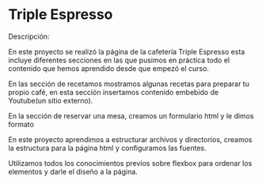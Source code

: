 # Triple Espresso

Descripción:

En este proyecto se realizó la página de la cafetería Triple Espresso esta incluye diferentes secciones en las que pusimos en práctica todo el contenido que hemos aprendido desde que empezó el curso.

En las sección de recetamos mostramos algunas recetas para preparar tu propio café, en esta sección insertamos contenido embebido de Youtube(un sitio externo).

En la sección de reservar una mesa, creamos un formulario html y le dimos formato

En este proyecto aprendimos a estructurar archivos y directorios, creamos la estructura para la página html y configuramos las fuentes.

Utilizamos todos los conocimientos previos sobre flexbox para ordenar los elementos y darle el diseño a la página.
